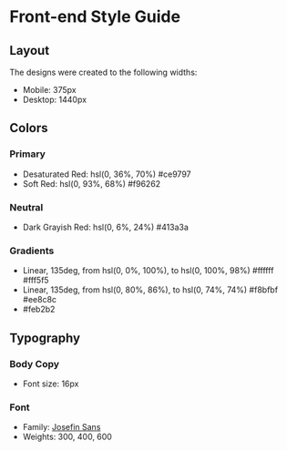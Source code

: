 # Front-end Style Guide

## Layout

The designs were created to the following widths:

- Mobile: 375px
- Desktop: 1440px

## Colors

### Primary

- Desaturated Red: hsl(0, 36%, 70%) #ce9797
- Soft Red: hsl(0, 93%, 68%) #f96262

### Neutral

- Dark Grayish Red: hsl(0, 6%, 24%) #413a3a

### Gradients

- Linear, 135deg, from hsl(0, 0%, 100%), to hsl(0, 100%, 98%)	#ffffff #fff5f5
- Linear, 135deg, from hsl(0, 80%, 86%), to hsl(0, 74%, 74%) #f8bfbf #ee8c8c
- #feb2b2

## Typography

### Body Copy

- Font size: 16px

### Font

- Family: [Josefin Sans](https://fonts.google.com/specimen/Josefin+Sans)
- Weights: 300, 400, 600
